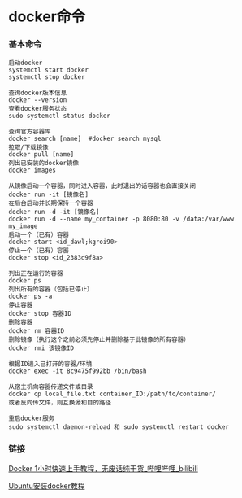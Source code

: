 # docker命令

### 基本命令

```
启动docker
systemctl start docker
systemctl stop docker
```

```
查询docker版本信息
docker --version
查看docker服务状态
sudo systemctl status docker
```

```
查询官方容器库
docker search [name]  #docker search mysql
拉取/下载镜像
docker pull [name]
列出已安装的docker镜像
docker images
```

```
从镜像启动一个容器，同时进入容器，此时退出的话容器也会直接关闭
docker run -it [镜像名]
在后台启动并长期保持一个容器
docker run -d -it [镜像名]
docker run -d --name my_container -p 8080:80 -v /data:/var/www my_image
启动一个（已有）容器
docker start <id_dawl;kgroi90>
停止一个（已有）容器
docker stop <id_2383d9f8a>
```

```
列出正在运行的容器
docker ps 
列出所有的容器（包括已停止）
docker ps -a
停止容器
docker stop 容器ID
删除容器
docker rm 容器ID
删除镜像（执行这个之前必须先停止并删除基于此镜像的所有容器）
docker rmi 该镜像ID
```

```
根据ID进入已打开的容器/环境
docker exec -it 8c9475f992bb /bin/bash
```

```
从宿主机向容器传递文件或目录
docker cp local_file.txt container_ID:/path/to/container/
或者反向传文件，则互换源和目的路径
```

```
重启docker服务
sudo systemctl daemon-reload 和 sudo systemctl restart docker
```



### 链接

[Docker 1小时快速上手教程，无废话纯干货_哔哩哔哩_bilibili](https://www.bilibili.com/video/BV11L411g7U1/?spm_id_from=333.788.recommend_more_video.-1&vd_source=b48e4671f9c3de637ed43d333edd10c7) 

[Ubuntu安装docker教程](https://zhuanlan.zhihu.com/p/651148141)